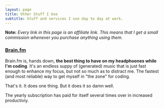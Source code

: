 ```yaml
---
layout: page
title: Other Stuff I Use
subtitle: Stuff and services I use day to day at work.
---
```


**Note:** _Every link in this page is an affiliate link. This means that I get a small commission whenever you purchase anything using them._

### [Brain.fm](brain.fm/invite/AE0QQx3W0K)

Brain.fm is, hands down, **the best thing to have on my headphoones while I'm coding**. It's an endless suppy of (generated) music that is just fast enough to enhance my focus, but not so much as to distract me. The fastest (and most reliable) way to get myself in "the zone" for coding.

That's it. It does one thing. But it does it so damn well.

The yearly subscription has paid for itself several times over in increased productiviy.